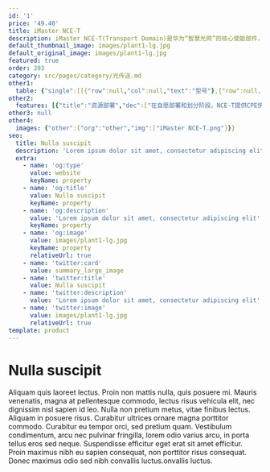 ```yaml
---
id: '1'
price: '49.40'
title: iMaster NCE-T
description: iMaster NCE-T(Transport Domain)是华为“智慧光网”的核心使能部件，应用于骨干、城域、企业接入等多种传送组网场景，提供资源实时可视、敏捷业务发放，网络自动运维等丰富的功能特性，满足企业专线和DC互联对传送网络提出的创新业务体验和网络灵活高效的新要求。
default_thumbnail_image: images/plant1-lg.jpg
default_original_image: images/plant1-lg.jpg
featured: true
order: 203
category: src/pages/category/光传送.md
other1: 
  table: {"single":[[{"row":null,"col":null,"text":"型号"},{"row":null,"col":null,"text":"NCE-T"}],[{"row":null,"col":null,"text":"资源可视"},{"row":null,"col":null,"text":"基于iMaster NCE统一的数据底座，分钟级完成聚合分析、自动对账，实现资源状态的实时可视，\n资源核查效率提升数倍，精准预测扩容，资源提前就绪，TTM缩短至小时级"}],[{"row":null,"col":null,"text":"时延地图"},{"row":null,"col":null,"text":"基于物理单板时延实测技术，精度可达0.1ms，实现专线时延可感知、\n可销售、可承诺、可保障，使能时延商业变现"}],[{"row":null,"col":null,"text":"CPE即插即用"},{"row":null,"col":null,"text":"一次进站，CPE设备自动发现、自动创建，在线调测，简化运营商对CPE设备的管理，\n节省人力成本，交付效率提升60%, 提供IT化、类家宽、全自助的客户体验，实现CPE上线30分钟业务即通"}],[{"row":null,"col":null,"text":"业务敏捷发放"},{"row":null,"col":null,"text":"专线资源货架化展示，秒级专线业务E2E快速发放，具备用户带宽自助调整能力，实现新业务快速创新。支持Legacy\n+ SDN网络，兼容存量，简化业务模式，降低与BSS/OSS 50%对接工作量，加速业务创新;\n"}],[{"row":null,"col":null,"text":"OVPN"},{"row":null,"col":null,"text":"光电灵活硬切片，物理安全隔离，保障不同业务SLA，一网多用，资源共享，实现网络价值最优"}],[{"row":null,"col":null,"text":"SLA可视可保障"},{"row":null,"col":null,"text":"打破黑盒模式，专线SLA实时可视，租户自服务，可对专线KPI指标实时感知：故障时间/时延/丢包率等，专线SLA运营保障，主动进行业务关怀，提升用户体验"}],[{"row":null,"col":null,"text":"健康预测"},{"row":null,"col":null,"text":"通过大数据和AI算法，分析每条光纤和波道的健康情况，并根据光性能变化趋势，提前1小时、1天、1周、1月内预测故障发生的风险和具体故障风险点，从而提前规避网络风险，提供修复建议，实现主动运维，保障用户体验，故障处理成本降低20%"}]]}
other2:
  features: [{"title":"资源部署","dec":["在自愿部署和划分阶段，NCE-T提供CPE快速部署能力和OVPN资源划分能力，TTM由天级->小时级。"]},{"title":"业务自动发放","dec":["在用户明确业务意图（源、宿,保护类型，带宽等）后，自动计算最优路由，并完成业务发放（实时、预约）。"]},{"title":"带宽按需调整/带宽日历","dec":["客户可根据其实际业务诉求，实现带宽的（实时/预约）扩容满足突发流量诉求。同时可实现Pay-as-Grow的商业模式。"]},{"title":"时延地图","dec":["网络时延可视可管、可监控、路径可选，服务高价值用户"]}]
other3: null
other4:
  images: {"other":{"org":"other","img":["iMaster NCE-T.png"]}}
seo:
  title: Nulla suscipit
  description: 'Lorem ipsum dolor sit amet, consectetur adipiscing elit'
  extra:
    - name: 'og:type'
      value: website
      keyName: property
    - name: 'og:title'
      value: Nulla suscipit
      keyName: property
    - name: 'og:description'
      value: 'Lorem ipsum dolor sit amet, consectetur adipiscing elit'
      keyName: property
    - name: 'og:image'
      value: images/plant1-lg.jpg
      keyName: property
      relativeUrl: true
    - name: 'twitter:card'
      value: summary_large_image
    - name: 'twitter:title'
      value: Nulla suscipit
    - name: 'twitter:description'
      value: 'Lorem ipsum dolor sit amet, consectetur adipiscing elit'
    - name: 'twitter:image'
      value: images/plant1-lg.jpg
      relativeUrl: true
template: product
---
```


# Nulla suscipit

Aliquam quis laoreet lectus. Proin non mattis nulla, quis posuere mi. Mauris venenatis, magna at pellentesque commodo, lectus risus vehicula elit, nec dignissim nisl sapien id leo. Nulla non pretium metus, vitae finibus lectus. Aliquam in posuere risus. Curabitur ultrices ornare magna porttitor commodo. Curabitur eu tempor orci, sed pretium quam. Vestibulum condimentum, arcu nec pulvinar fringilla, lorem odio varius arcu, in porta tellus eros sed neque. Suspendisse efficitur eget erat sit amet efficitur. Proin maximus nibh eu sapien consequat, non porttitor risus consequat. Donec maximus odio sed nibh convallis luctus.onvallis luctus.